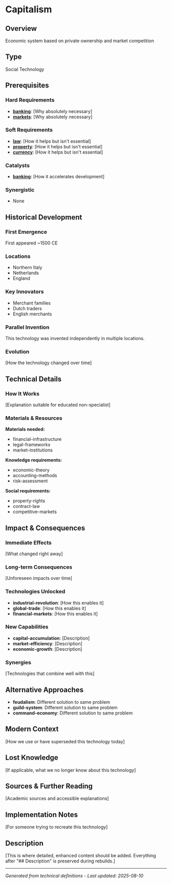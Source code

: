 # Capitalism

## Overview
Economic system based on private ownership and market competition

## Type
Social Technology

## Prerequisites

### Hard Requirements
- **[banking](../banking/README.md)**: [Why absolutely necessary]
- **[markets](../markets/README.md)**: [Why absolutely necessary]

### Soft Requirements
- **[law](../law/README.md)**: [How it helps but isn't essential]
- **[property](../property/README.md)**: [How it helps but isn't essential]
- **[currency](../currency/README.md)**: [How it helps but isn't essential]

### Catalysts
- **[banking](../banking/README.md)**: [How it accelerates development]

### Synergistic
- None

## Historical Development

### First Emergence
First appeared ~1500 CE

### Locations
- Northern Italy
- Netherlands
- England

### Key Innovators
- Merchant families
- Dutch traders
- English merchants

### Parallel Invention
This technology was invented independently in multiple locations.

### Evolution
[How the technology changed over time]

## Technical Details

### How It Works
[Explanation suitable for educated non-specialist]

### Materials & Resources
**Materials needed:**
- financial-infrastructure
- legal-frameworks
- market-institutions


**Knowledge requirements:**
- economic-theory
- accounting-methods
- risk-assessment


**Social requirements:**
- property-rights
- contract-law
- competitive-markets

## Impact & Consequences

### Immediate Effects
[What changed right away]

### Long-term Consequences
[Unforeseen impacts over time]

### Technologies Unlocked
- **industrial-revolution**: [How this enables it]
- **global-trade**: [How this enables it]
- **financial-markets**: [How this enables it]

### New Capabilities
- **capital-accumulation**: [Description]
- **market-efficiency**: [Description]
- **economic-growth**: [Description]

### Synergies
[Technologies that combine well with this]

## Alternative Approaches
- **feudalism**: Different solution to same problem
- **guild-system**: Different solution to same problem
- **command-economy**: Different solution to same problem

## Modern Context
[How we use or have superseded this technology today]

## Lost Knowledge
[If applicable, what we no longer know about this technology]

## Sources & Further Reading
[Academic sources and accessible explanations]

## Implementation Notes
[For someone trying to recreate this technology]

## Description








[This is where detailed, enhanced content should be added. Everything after "## Description" is preserved during rebuilds.]

---
*Generated from technical definitions - Last updated: 2025-08-10*
